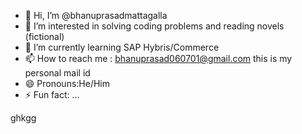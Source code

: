 - 👋 Hi, I’m @bhanuprasadmattagalla
- 👀 I’m interested in solving coding problems and reading novels (fictional)
- 🌱 I’m currently learning SAP Hybris/Commerce
- 📫 How to reach me : bhanuprasad060701@gmail.com this is my personal mail id
- 😄 Pronouns:He/Him
- ⚡ Fun fact: ...

<!---
bhanuprasadmattagalla/bhanuprasadmattagalla is a ✨ special ✨ repository because its `README.md` (this file) appears on your GitHub profile.
You can click the Preview link to take a look at your changes.
--->ghkgg
